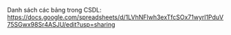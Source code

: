 Danh sách các bảng trong CSDL: https://docs.google.com/spreadsheets/d/1LVhNFlwh3exTfcSOx71wyrl1PduV75SGwx98Sr4ASJU/edit?usp=sharing